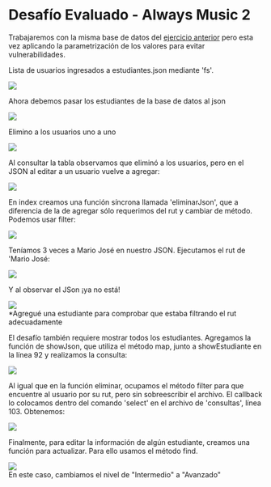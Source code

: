 <h1>Desafío Evaluado - Always Music 2</h1>
<p>Trabajaremos con la misma base de datos del <a href='https://github.com/PauliPuli/DE-Always_music'>ejercicio anterior</a> pero esta vez aplicando la parametrización de los valores para evitar vulnerabilidades.</p>

<p>Lista de usuarios ingresados a estudiantes.json mediante 'fs'.</p>
<img src='https://github.com/PauliPuli/DE-Always_music_2/assets/156126623/1ebbc318-d7b8-4ae4-8eb3-add72282f735'>
<p>Ahora debemos pasar los estudiantes de la base de datos al json</p>

<img src='https://github.com/PauliPuli/DE-Always_music_2/assets/156126623/186f771c-9aac-4ae2-8422-dcded49b88c6'>
<p>Elimino a los usuarios uno a uno</p>
<img src='https://github.com/PauliPuli/DE-Always_music_2/assets/156126623/49a6519c-0a5c-405d-a657-4063bef72281'>
<p>Al consultar la tabla observamos que eliminó a los usuarios, pero en el JSON al editar a un usuario vuelve a agregar:</p>
<img src='https://github.com/PauliPuli/DE-Always_music_2/assets/156126623/bc3cf656-0235-42a2-9440-3b0d809c8cf8'>
<p>En index creamos una función síncrona llamada 'eliminarJson', que a diferencia de la de agregar sólo requerimos del rut y cambiar de método. Podemos usar filter:</p>
<img src='https://github.com/PauliPuli/DE-Always_music_2/assets/156126623/69a759da-aff6-4e4d-8ee7-f411ef174d15'>
<p>Teníamos 3 veces a Mario José en nuestro JSON. Ejecutamos el rut de 'Mario José:</p>
<img src='https://github.com/PauliPuli/DE-Always_music_2/assets/156126623/4b8e7a9f-6dba-495d-b38a-5f7ae0ec6e64'>
<p>Y al observar el JSon ¡ya no está!</p>
<img src='https://github.com/PauliPuli/DE-Always_music_2/assets/156126623/d8b275f0-201b-45bb-a945-a9e1c1f3c3a3'>
<figcaption>*Agregué una estudiante para comprobar que estaba filtrando el rut adecuadamente</figcaption>
<p>El desafío también requiere mostrar todos los estudiantes. Agregamos la función de showJson, que utiliza el método map, junto a showEstudiante en la línea 92 y realizamos la consulta:</p>
<img src='https://github.com/PauliPuli/DE-Always_music_2/assets/156126623/96ca6977-8b2d-4dfd-a264-237325a771d9'>
<p>Al igual que en la función eliminar, ocupamos el método filter para que encuentre al usuario por su rut, pero sin sobreescribir el archivo. El callback lo colocamos dentro del comando 'select' en el archivo de 'consultas', línea 103. Obtenemos: </p>
<img src='https://github.com/PauliPuli/DE-Always_music_2/assets/156126623/7e3cb297-254b-46aa-bf3b-cb4455b9bf2b'>
<p>Finalmente, para editar la información de algún estudiante, creamos una función para actualizar. Para ello usamos el método find.</p>
<img src='https://github.com/PauliPuli/DE-Always_music_2/assets/156126623/fe2e217f-93b5-400e-8e0e-07e915f0cc89'>
<figcaption>En este caso, cambiamos el nivel de "Intermedio" a "Avanzado"</figcaption>

